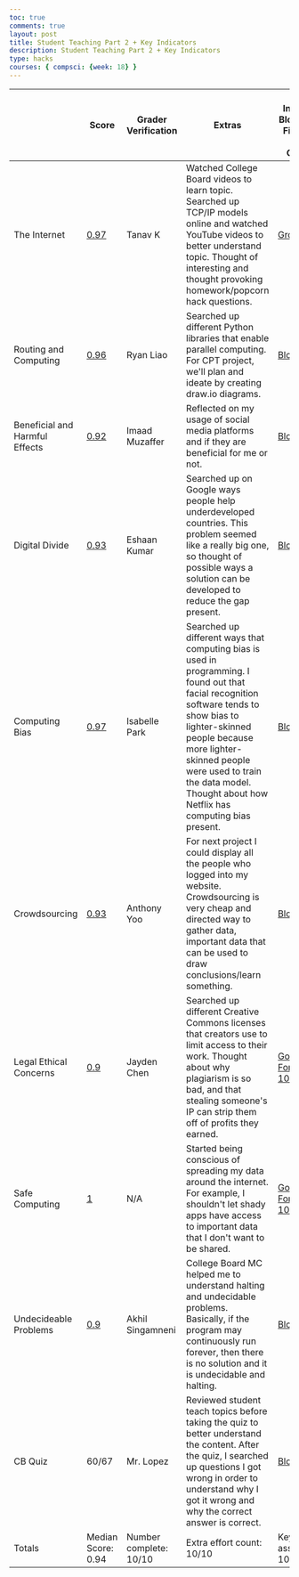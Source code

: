 ```yaml
---
toc: true 
comments: true 
layout: post 
title: Student Teaching Part 2 + Key Indicators
description: Student Teaching Part 2 + Key Indicators
type: hacks
courses: { compsci: {week: 18} } 
---
```






|     | Score | Grader Verification | Extras | Key Indicators: Blog, GitHub File(s) and Key Commits |
|------|-------|---------------------|--------|-----------------------------------------------------|
| The Internet | [0.97](https://docs.google.com/spreadsheets/d/1cOS-NtT3n0ByMzZ4gDVq7noPAi_Ns8V3TXYL_LyBSHA/edit?usp=sharing)  | Tanav K  | Watched College Board videos to learn topic. Searched up TCP/IP models online and watched YouTube videos to better understand topic. Thought of interesting and thought provoking homework/popcorn hack questions.  | [GroupLesson](https://aidanlau10.github.io/student2//2023/11/27/internet_IPYNB_2_.html)  |
| Routing and Computing | [0.96](https://docs.google.com/spreadsheets/d/1w5fIsfHgRQc__hfmDVfM5BMmLQVoMaZU5JnKxSlVuHw/edit#gid=0)  | Ryan Liao  | Searched up different Python libraries that enable parallel computing. For CPT project, we'll plan and ideate by creating draw.io diagrams.  | [Blog](https://anvayyadav.github.io/student//2023/01/10/RoutingandComputing.html)  |
| Beneficial and Harmful Effects |  [0.92](https://docs.google.com/spreadsheets/d/1ZpBDZm90iFobxTkktwINDNkBngKymJrfW_YoWk8YiFM/edit#gid=0) | Imaad Muzaffer   |Reflected on my usage of social media platforms and if they are beneficial for me or not.   | [Blog](https://anvayyadav.github.io/student//2023/01/10/BeneficialandHarmful.html)  |
| Digital Divide | [0.93](https://docs.google.com/spreadsheets/d/1a45ny5keWqen5-J0BJ2nOQbOUtN06ueNjtXy3HE9J2Y/edit#gid=0)  | Eshaan Kumar  | Searched up on Google ways people help underdeveloped countries. This problem seemed like a really big one, so thought of possible ways a solution can be developed to reduce the gap present.   | [Blog](https://anvayyadav.github.io/student//2023/01/10/DigitalDivide.html)  |
| Computing Bias | [0.97](https://docs.google.com/spreadsheets/d/1O8Y_tZ6YYvd7JFq8SjrzK3eVg-oB63aQwZqmZm22gNg/edit#gid=0)  | Isabelle Park  | Searched up different ways that computing bias is used in programming. I found out that facial recognition software tends to show bias to lighter-skinned people because more lighter-skinned people were used to train the data model. Thought about how Netflix has computing bias present.  | [Blog](https://anvayyadav.github.io/student//2023/01/10/Computingbias.html)  |
| Crowdsourcing | [0.93](https://docs.google.com/spreadsheets/d/1lLNodZnssj1323RCPb5gEEVgxW-uGC0UEWZ704J1cA4/edit#gid=0)  |  Anthony Yoo | For next project I could display all the people who logged into my website. Crowdsourcing is very cheap and directed way to gather data, important data that can be used to draw conclusions/learn something.  |  [Blog](https://anvayyadav.github.io/student//2023/01/10/criowdsourcing.html) |
| Legal Ethical Concerns | [0.9](https://docs.google.com/spreadsheets/d/1H8-GjhNL2IdI1vxeT4bI0QchT9os-_XUiHh3p97wdJM/edit#gid=0)  |  Jayden Chen | Searched up different Creative Commons licenses that creators use to limit access to their work. Thought about why plagiarism is so bad, and that stealing someone's IP can strip them off of profits they earned.  | [Google Form, Got 100%](https://docs.google.com/forms/d/e/1FAIpQLSfN1qnmknW8OaGONwWxxdq94GKRVpLWxKuWp2ZPWSokT3P1mA/viewform?usp=sf_link)  |
| Safe Computing | [1](https://docs.google.com/spreadsheets/d/1MBN4Orjr9cskzzBvTDivfnP1TMEHiUI-rKDwGuYaJAw/edit#gid=0)  |  N/A | Started being conscious of spreading my data around the internet. For example, I shouldn't let shady apps have access to important data that I don't want to be shared.  | [Google Form, Got 100%](https://docs.google.com/forms/d/e/1FAIpQLScNx2gPRfqgCE5CWKfRRPtrwhqtGTpmzcyaTzFksujLf-TvVA/viewform?usp=sf_link)   |
| Undecideable Problems | [0.9](https://docs.google.com/spreadsheets/d/1rsDcwz3cXRnLoTbCA9adrKwQDaQt2sDErKD0BCr6Ugk/edit?pli=1#gid=0)  | Akhil Singamneni  | College Board MC helped me to understand halting and undecidable problems. Basically, if the program may continuously run forever, then there is no solution and it is undecidable and halting.  | [Blog](https://anvayyadav.github.io/student//2023/01/10/Undecideavbleprob.html) |
| CB Quiz | 60/67  | Mr. Lopez  | Reviewed student teach topics before taking the quiz to better understand the content. After the quiz, I searched up questions I got wrong in order to understand why I got it wrong and why the correct answer is correct.  | [Blog](https://anvayyadav.github.io/student//2023/12/22/2020cbcorrections_IPYNB_2_.html)  |
| Totals | Median Score: 0.94 | Number complete: 10/10 | Extra effort count: 10/10 | Key tangible assets count: 10/10 |